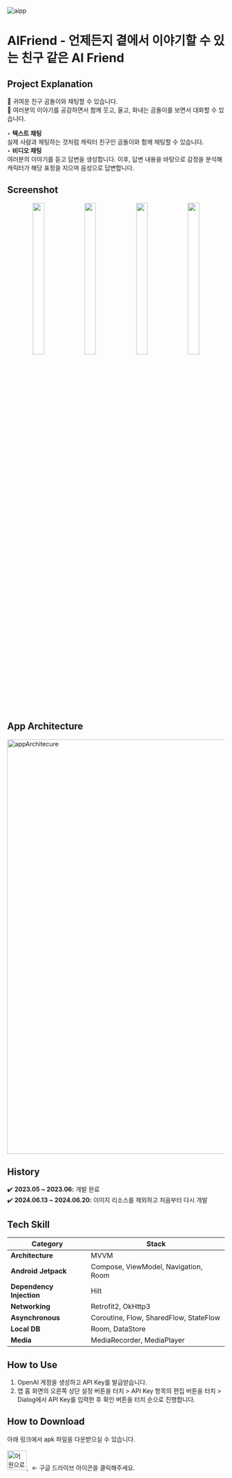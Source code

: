 ![aipp](https://github.com/gurumdevv/AIFriend/assets/129643788/cec5992f-e34c-4317-8204-245219a20ebb)

# AIFriend - 언제든지 곁에서 이야기할 수 있는 친구 같은 AI Friend

## Project Explanation
🌟 귀여운 친구 곰돌이와 채팅할 수 있습니다.<br>
🌟 여러분의 이야기를 공감하면서 함께 웃고, 울고, 화내는 곰돌이를 보면서 대화할 수 있습니다.<br>
  
‣ **텍스트 채팅**<br>
실제 사람과 채팅하는 것처럼 캐릭터 친구인 곰돌이와 함께 채팅할 수 있습니다.<br>
‣ **비디오 채팅**<br>
여러분의 이야기를 듣고 답변을 생성합니다. 이후, 답변 내용을 바탕으로 감정을 분석해 캐릭터가 해당 표정을 지으며 음성으로 답변합니다.<br>

## Screenshot
<p align="center">
<img src="https://github.com/gurumdevv/AIFriend/assets/129643788/3e44fe85-03e2-4fa5-b6c5-7bbca9cedfd2" width="23%" height="30%">
<img src="https://github.com/gurumdevv/AIFriend/assets/129643788/dc2d4431-5b1b-4d37-b371-ccef7c9ddca4" width="23%" height="30%">
<img src="https://github.com/gurumdevv/AIFriend/assets/129643788/d9b7d569-1598-4025-a267-6ed6e9071550" width="23%" height="30%">
<img src="https://github.com/gurumdevv/AIFriend/assets/129643788/418a3076-0af2-4582-9e7d-01a5e4e89cd9" width="23%" height="30%">
</p>

## App Architecture
<img width="960" alt="appArchitecure" src="https://github.com/gurumdevv/AIFriend/assets/129643788/aabfdedf-72ea-4827-8aba-b34d1db82fe3">

## History
✔️ **2023.05 ~ 2023.06:** 개발 완료<br>
✔️ **2024.06.13 ~ 2024.06.20:** 이미지 리소스를 제외하고 처음부터 다시 개발<br>

## Tech Skill
| Category | Stack |
| --- | --- |
| **Architecture** | MVVM |
| **Android Jetpack** | Compose, ViewModel, Navigation, Room |
| **Dependency Injection** | Hilt |
| **Networking** | Retrofit2, OkHttp3 |
| **Asynchronous** | Coroutine, Flow, SharedFlow, StateFlow |
| **Local DB** | Room, DataStore |
| **Media** | MediaRecorder, MediaPlayer |

## How to Use
1. OpenAI 계정을 생성하고 API Key를 발급받습니다.
2. 앱 홈 화면의 오른쪽 상단 설정 버튼을 터치 > API Key 항목의 편집 버튼을 터치 > Dialog에서 API Key를 입력한 후 확인 버튼을 터치 순으로 진행합니다.<br>

## How to Download
아래 링크에서 apk 파일을 다운받으실 수 있습니다.<br><br>
<a href="https://drive.google.com/file/d/1PmDnAbbooL_zpm78nLe2Dt4Ga4nlhfAC/view?usp=sharing">
    <img src="https://github.com/gurumdevv/VocaRoutine/assets/129643788/bb151951-8222-4d6d-b729-9cbc959707f5" alt="어원으로 암기" width="45" height="45">
</a> 
&nbsp;&nbsp;← 구글 드라이브 아이콘을 클릭해주세요.
